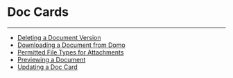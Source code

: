 


Doc Cards
=========
***
* [Deleting a Document Version](../../raw_kb/article/deleting_a_document_version/index.html)
* [Downloading a Document from Domo](../../raw_kb/article/downloading_a_document_from_domo/index.html)
* [Permitted File Types for Attachments](../../raw_kb/article/permitted_file_types_for_attachments/index.html)
* [Previewing a Document](../../raw_kb/article/previewing_a_document/index.html)
* [Updating a Doc Card](../../raw_kb/article/updating_a_doc_card/index.html)
